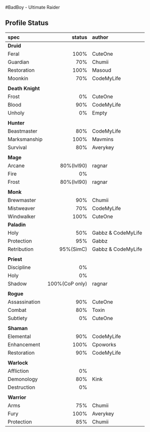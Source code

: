 #BadBoy - Ultimate Raider

## Profile Status

|spec |status|author|
|:----|------:|:-------|
|**Druid**|||
|Feral|100%|CuteOne|
|Guardian|70%|Chumii |
|Restoration|100%|Masoud |
|Moonkin|70%|CodeMyLife|
||||
| **Death Knight** |  |  |
|Frost|0%|CuteOne |
|Blood|90%|CodeMyLife |
|Unholy|0%|Empty|
||||
| **Hunter** |  |  |
|Beastmaster|80%|CodeMyLife |
|Marksmanship|100%|Mavmins |
|Survival|80%|Averykey |
||||
| **Mage** |  |  |
|Arcane|80%(lvl90)|ragnar |
|Fire|0%| |
|Frost|80%(lvl90)|ragnar |
||||
| **Monk** |  |  |
|Brewmaster|90%|Chumii |
|Mistweaver|70%|CodeMyLife |
|Windwalker|100%|CuteOne |
| **Paladin**  |  |  |
|Holy|50%|Gabbz & CodeMyLife |
|Protection|95%|Gabbz |
|Retribution|95%(SimC)|Gabbz & CodeMyLife |
||||
| **Priest**  |  |  |
|Discipline|0%||
|Holy|0%||
|Shadow|100%(CoP only)|ragnar|
||||
| **Rogue**  |  |  |
|Assassination|90%|CuteOne |
|Combat|80%|Toxin |
|Subtlety|0%|CuteOne |
||||
| **Shaman** |  |  |
|Elemental|90%|CodeMyLife |
|Enhancement|100%|Cpoworks |
|Restoration|90%|CodeMyLife|
||||
| **Warlock**  |  |  |
|Affliction|0%||
|Demonology|80%|Kink |
|Destruction|0%||
||||
| **Warrior**  |  |  |
|Arms|75%|Chumii |
|Fury|100%|Averykey |
|Protection|85%|Chumii |


